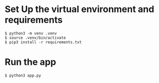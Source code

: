 # Set Up the virtual environment and requirements
```
$ python3 -m venv .venv
$ source .venv/bin/activate
$ pip3 install -r requirements.txt
```

# Run the app
```
$ python3 app.py
```

